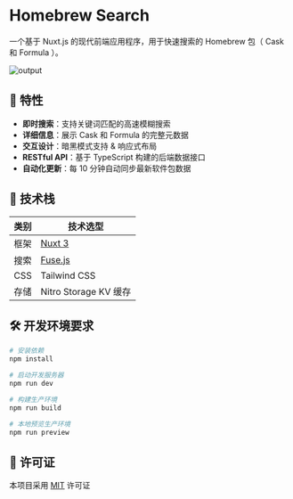# Homebrew Search

一个基于 Nuxt.js 的现代前端应用程序，用于快速搜索的 Homebrew 包（ Cask 和 Formula ）。

![output](https://github.com/user-attachments/assets/264dc8d4-d66d-4632-910c-0aab905d4041)

## 🚀 特性

- **即时搜索**：支持关键词匹配的高速模糊搜索
- **详细信息**：展示 Cask 和 Formula 的完整元数据
- **交互设计**：暗黑模式支持 & 响应式布局
- **RESTful API**：基于 TypeScript 构建的后端数据接口
- **自动化更新**：每 10 分钟自动同步最新软件包数据

## 🧰 技术栈

| 类别 | 技术选型                      |
| ---- | ----------------------------- |
| 框架 | [Nuxt 3](https://nuxtjs.org/) |
| 搜索 | [Fuse.js](https://fusejs.io/) |
| CSS  | Tailwind CSS                  |
| 存储 | Nitro Storage KV 缓存         |

## 🛠️ 开发环境要求

```bash
# 安装依赖
npm install

# 启动开发服务器
npm run dev

# 构建生产环境
npm run build

# 本地预览生产环境
npm run preview
```

## 📄 许可证

本项目采用 [MIT](LICENSE) 许可证

